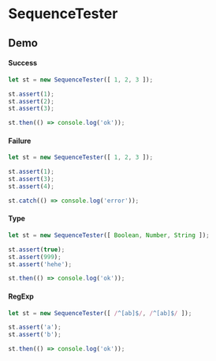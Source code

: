 # SequenceTester

## Demo

#### Success

```js
let st = new SequenceTester([ 1, 2, 3 ]);

st.assert(1);
st.assert(2);
st.assert(3);

st.then(() => console.log('ok'));
```

#### Failure

```js
let st = new SequenceTester([ 1, 2, 3 ]);

st.assert(1);
st.assert(3);
st.assert(4);

st.catch(() => console.log('error'));
```

#### Type

```js
let st = new SequenceTester([ Boolean, Number, String ]);

st.assert(true);
st.assert(999);
st.assert('hehe');

st.then(() => console.log('ok'));
```

#### RegExp

```js
let st = new SequenceTester([ /^[ab]$/, /^[ab]$/ ]);

st.assert('a');
st.assert('b');

st.then(() => console.log('ok'));
```
